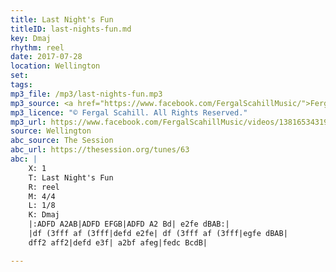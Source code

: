 ```yaml
---
title: Last Night's Fun
titleID: last-nights-fun.md
key: Dmaj
rhythm: reel
date: 2017-07-28
location: Wellington
set:
tags:
mp3_file: /mp3/last-nights-fun.mp3
mp3_source: <a href="https://www.facebook.com/FergalScahillMusic/">Fergal Scahill</a>, member of <a href="http://www.webanjo3.com/">We Banjo 3</a>
mp3_licence: "© Fergal Scahill. All Rights Reserved."
mp3_url: https://www.facebook.com/FergalScahillMusic/videos/1381653431930988/
source: Wellington
abc_source: The Session
abc_url: https://thesession.org/tunes/63
abc: |
    X: 1
    T: Last Night's Fun
    R: reel
    M: 4/4
    L: 1/8
    K: Dmaj
    |:ADFD A2AB|ADFD EFGB|ADFD A2 Bd| e2fe dBAB:|
    |df (3fff af (3fff|defd e2fe| df (3fff af (3fff|egfe dBAB|
    dff2 aff2|defd e3f| a2bf afeg|fedc BcdB|

---
```

